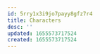 ```yaml
---
id: 5rry1x3i9jo7payy8gfz7r4
title: Characters
desc: ''
updated: 1655573717524
created: 1655573717524
---
```


